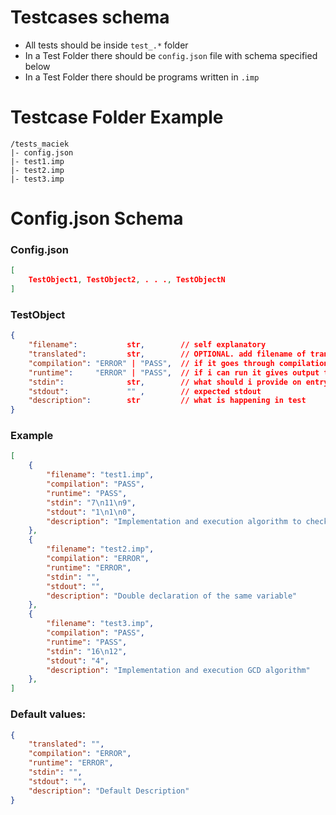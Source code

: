 # Testcases schema
- All tests should be inside `test_.*` folder
- In a Test Folder there should be `config.json` file with schema specified below
- In a Test Folder there should be programs written in `.imp`
# Testcase Folder Example
```
/tests_maciek
|- config.json
|- test1.imp
|- test2.imp
|- test3.imp
```
# Config.json Schema
### Config.json
```json
[
    TestObject1, TestObject2, . . ., TestObjectN
]
```
### TestObject
```json
{
    "filename":           str,        // self explanatory
    "translated":         str,        // OPTIONAL. add filename of translated test
    "compilation": "ERROR" | "PASS",  // if it goes through compilation then PASS
    "runtime":     "ERROR" | "PASS",  // if i can run it gives output then PASS. If compilation is "ERROR" then runtime is "ERROR" too 
    "stdin":              str,        // what should i provide on entry
    "stdout":             "" ,        // expected stdout
    "description":        str         // what is happening in test
}
```
### Example
```json
[
    {
        "filename": "test1.imp",
        "compilation": "PASS",
        "runtime": "PASS",
        "stdin": "7\n11\n9",
        "stdout": "1\n1\n0",
        "description": "Implementation and execution algorithm to check if number is prime"
    },
    {
        "filename": "test2.imp",
        "compilation": "ERROR",
        "runtime": "ERROR",
        "stdin": "",
        "stdout": "",
        "description": "Double declaration of the same variable"
    },
    {
        "filename": "test3.imp",
        "compilation": "PASS",
        "runtime": "PASS",
        "stdin": "16\n12",
        "stdout": "4",
        "description": "Implementation and execution GCD algorithm"
    },
]
```
### Default values:
```json
{
    "translated": "",
    "compilation": "ERROR",
    "runtime": "ERROR",
    "stdin": "",
    "stdout": "",
    "description": "Default Description"
}
```